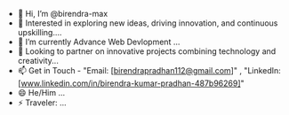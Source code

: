 - 👋 Hi, I’m @birendra-max
- 👀 Interested in exploring new ideas, driving innovation, and continuous upskilling....
- 🌱 I’m currently Advance Web Devlopment ...
- 💞️ Looking to partner on innovative projects combining technology and creativity...
- 📫 Get in Touch - "Email: [birendrapradhan112@gmail.com]" , "LinkedIn: [www.linkedin.com/in/birendra-kumar-pradhan-487b96269]"
- 😄 He/Him ...
- ⚡ Traveler: ...

<!---
birendra-max/birendra-max is a ✨ special ✨ repository because its `README.md` (this file) appears on your GitHub profile.
You can click the Preview link to take a look at your changes.
--->
